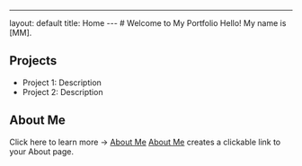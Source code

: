 ---
layout: default
title: Home
--- # Welcome to My Portfolio Hello! My name is [MM].
## Projects
- Project 1: Description
- Project 2: Description
## About Me
Click here to learn more → [About Me](about.md)
[About Me](about.md) creates a clickable link to your About page.

